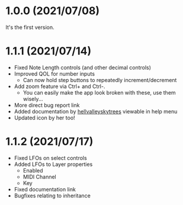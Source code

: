 # 1.0.0 (2021/07/08)

It's the first version.

# 1.1.1 (2021/07/14)

* Fixed Note Length controls (and other decimal controls)
* Improved QOL for number inputs
    * Can now hold step buttons to repeatedly increment/decrement
* Add zoom feature via Ctrl+ and Ctrl-.
    * You can easily make the app look broken with these, use them wisely...
* More direct bug report link
* Added documentation by [hellvalleyskytrees](https://twitter.com/hvst_music) viewable in help menu
* Updated icon by her too!

# 1.1.2 (2021/07/17)

* Fixed LFOs on select controls
* Added LFOs to Layer properties
    * Enabled
    * MIDI Channel
    * Key
* Fixed documentation link
* Bugfixes relating to inheritance
